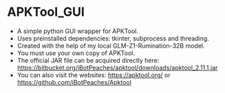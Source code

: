 # APKTool_GUI
- A simple python GUI wrapper for APKTool.
- Uses preinstalled dependencies: tkinter, subprocess and threading.
- Created with the help of my local GLM-Z1-Rumination-32B model.
- You must use your own copy of APKTool. 
- The official JAR file can be acquired directly here: https://bitbucket.org/iBotPeaches/apktool/downloads/apktool_2.11.1.jar
- You can also visit the websites: https://apktool.org/ or https://github.com/iBotPeaches/Apktool

